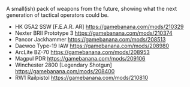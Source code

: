 A small(ish) pack of weapons from the future, showing what the next generation of tactical operators could be.

- HK G5A2 SSW [F.E.A.R. AR] https://gamebanana.com/mods/210329
- Nexter BRII Prototype 3 https://gamebanana.com/mods/210374
- Pancor Jackhammer https://gamebanana.com/mods/208513
- Daewoo Type-19 IAW https://gamebanana.com/mods/208980
- ArcLite BZ-70 https://gamebanana.com/mods/208953
- Magpul PDR https://gamebanana.com/mods/209106
- Winchester 2800 [Legendary Shotgun] https://gamebanana.com/mods/208400
- RW1 Railpistol https://gamebanana.com/mods/210810
